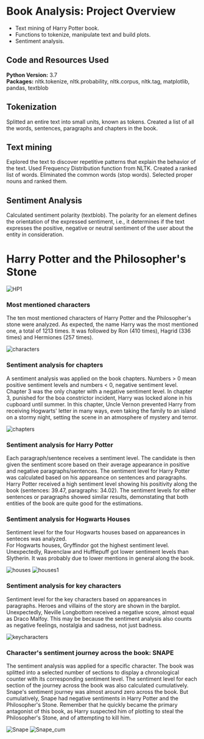 # Book Analysis: Project Overview  
* Text mining of Harry Potter book. 
* Functions to tokenize, manipulate text and build plots.
* Sentiment analysis. 

## Code and Resources Used
**Python Version:** 3.7   
**Packages:** nltk.tokenize, nltk.probability, nltk.corpus, nltk.tag, matplotlib, pandas, textblob  

## Tokenization
Splitted an entire text into small units, known as tokens. Created a list of all the words, sentences, paragraphs and chapters in the book.  

## Text mining
Explored the text to discover repetitive patterns that explain the behavior of the text. Used Frequency Distribution function from NLTK. Created a ranked list of words. Eliminated the common words (stop words). Selected proper nouns and ranked them. 

## Sentiment Analysis
Calculated sentiment polarity (textblob). The polarity for an element defines the orientation of the expressed sentiment, i.e., it determines if the text expresses the positive, negative or neutral sentiment of the user about the entity in consideration.  


# Harry Potter and the Philosopher's Stone

![HP1](images/HP1.jpg)

### Most mentioned characters
The ten most mentioned characters of Harry Potter and the Philosopher's stone were analyzed. As expected, the name Harry was the most mentioned one, a total of 1213 times. It was followed by Ron (410 times), Hagrid (336 times) and Hermiones (257 times).  

![characters](images/characters.png)

### Sentiment analysis for chapters
A sentiment analysis was applied on the book chapters. Numbers > 0 mean positive sentiment levels and numbers < 0, negative sentiment level. Chapter 3 was the only chapter with a negative sentiment level. In chapter 3, punished for the boa constrictor incident, Harry was locked alone in his cupboard until summer. In this chapter, Uncle Vernon prevented Harry from receiving Hogwarts' letter in many ways, even taking the family to an island on a stormy night, setting the scene in an atmosphere of mystery and terror.

![chapters](images/chapters.png)

### Sentiment analysis for Harry Potter
Each paragraph/sentence receives a sentiment level. The candidate is then given the sentiment score based on their average appearance in positive and negative paragraphs/sentences.
The sentiment level for Harry Potter was calculated based on his appareance on sentences and paragraphs.
Harry Potter received a high sentiment level showing his positivity along the book (sentences: 39.47, paragraphs: 34.02). The sentiment levels for either sentences or paragraphs showed similar results, demonstating that both entities of the book are quite good for the estimations.

### Sentiment analysis for Hogwarts Houses
Sentiment level for the four Hogwarts houses based on appareances in senteces was analyzed.   
For Hogwarts houses, Gryffindor got the highest sentiment level. Unexpectedly, Ravenclaw and Hufflepuff got lower sentiment levels than Slytherin. It was probably due to lower mentions in general along the book.

![houses](images/Houses.png)
![houses1](images/houses1.png)

### Sentiment analysis for key characters
Sentiment level for the key characters based on appareances in paragraphs.
Heroes and villains of the story are shown in the barplot. Unexpectedly, Neville Longbottom received a negative score, almost equal as Draco Malfoy. This may be because the sentiment analysis also counts as negative feelings, nostalgia and sadness, not just badness.

![keycharacters](images/keycharacters.png)

### Character's sentiment journey across the book: SNAPE
The sentiment analysis was applied for a specific character. The book was splitted into a selected number of sections to display a chronological counter with its corresponding sentiment level. The sentiment level for each section of the journey across the book was also calculated cumulatively.
Snape's sentiment journey was almost around zero across the book. But cumulatively, Snape had negative sentiments in Harry Potter and the Philosopher's Stone. Remember that he quickly became the primary antagonist of this book, as Harry suspected him of plotting to steal the Philosopher's Stone, and of attempting to kill him.

![Snape](images/snape_j.png)
![Snape_cum](images/snape_jc.png)
